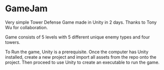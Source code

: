 # GameJam
Very simple Tower Defense Game made in Unity in 2 days. Thanks to Tony Wu for collaboration.

Game consists of 5 levels with 5 different unique enemy types and four towers.

To Run the game, Unity is a prerequisite. Once the computer has Unity installed, create a new project and import all assets from the repo onto the project. Then proceed to use Unity to create an executable to run the game.
